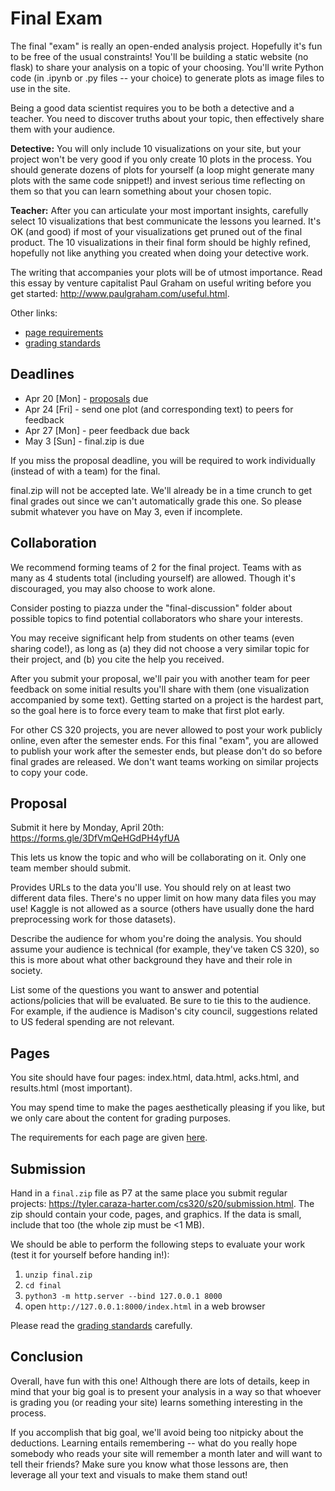# Final Exam

The final "exam" is really an open-ended analysis project.  Hopefully
it's fun to be free of the usual constraints!  You'll be building a
static website (no flask) to share your analysis on a topic of your
choosing.  You'll write Python code (in .ipynb or .py files -- your
choice) to generate plots as image files to use in the site.

Being a good data scientist requires you to be both a detective and
a teacher.  You need to discover truths about your topic, then
effectively share them with your audience.

**Detective:** You will only include 10 visualizations on your site,
but your project won't be very good if you only create 10 plots in the
process.  You should generate dozens of plots for yourself (a loop
might generate many plots with the same code snippet!) and invest
serious time reflecting on them so that you can learn something about
your chosen topic.

**Teacher:** After you can articulate your most important insights,
carefully select 10 visualizations that best communicate the lessons
you learned.  It's OK (and good) if most of your visualizations get
pruned out of the final product.  The 10 visualizations in their final
form should be highly refined, hopefully not like anything you created
when doing your detective work.

The writing that accompanies your plots will be of utmost importance.
Read this essay by venture capitalist Paul Graham on useful writing
before you get started: http://www.paulgraham.com/useful.html.

Other links:
* [page requirements](pages.md)
* [grading standards](grading.md)

## Deadlines

* Apr 20 [Mon] - [proposals](#proposal) due
* Apr 24 [Fri] - send one plot (and corresponding text) to peers for feedback
* Apr 27 [Mon] - peer feedback due back
* May 3 [Sun] - final.zip is due

If you miss the proposal deadline, you will be required to work
individually (instead of with a team) for the final.

final.zip will not be accepted late.  We'll already be in a time
crunch to get final grades out since we can't automatically grade this
one.  So please submit whatever you have on May 3, even if incomplete.

## Collaboration

We recommend forming teams of 2 for the final project.  Teams with as
many as 4 students total (including yourself) are allowed.  Though
it's discouraged, you may also choose to work alone.

Consider posting to piazza under the "final-discussion" folder about
possible topics to find potential collaborators who share your
interests.

You may receive significant help from students on other teams (even
sharing code!), as long as (a) they did not choose a very similar
topic for their project, and (b) you cite the help you received.

After you submit your proposal, we'll pair you with another team for
peer feedback on some initial results you'll share with them (one
visualization accompanied by some text).  Getting started on a project
is the hardest part, so the goal here is to force every team to make
that first plot early.

For other CS 320 projects, you are never allowed to post your work
publicly online, even after the semester ends.  For this final "exam",
you are allowed to publish your work after the semester ends, but
please don't do so before final grades are released. We don't want
teams working on similar projects to copy your code.

## Proposal

Submit it here by Monday, April 20th: https://forms.gle/3DfVmQeHGdPH4yfUA

This lets us know the topic and who will be collaborating on it.  Only
one team member should submit.

Provides URLs to the data you'll use.  You should rely on at least two
different data files.  There's no upper limit on how many data files
you may use!  Kaggle is not allowed as a source (others have usually
done the hard preprocessing work for those datasets).

Describe the audience for whom you're doing the analysis.  You should
assume your audience is technical (for example, they've taken CS 320),
so this is more about what other background they have and their role
in society.

List some of the questions you want to answer and potential
actions/policies that will be evaluated.  Be sure to tie this to the
audience.  For example, if the audience is Madison's city council,
suggestions related to US federal spending are not relevant.

## Pages

You site should have four pages: index.html, data.html, acks.html, and
results.html (most important).

You may spend time to make the pages aesthetically pleasing if you
like, but we only care about the content for grading purposes.

The requirements for each page are given [here](pages.md).

## Submission

Hand in a `final.zip` file as P7 at the same place you submit regular
projects:
https://tyler.caraza-harter.com/cs320/s20/submission.html. The zip
should contain your code, pages, and graphics.  If the data is small,
include that too (the whole zip must be <1 MB).

We should be able to perform the following steps to evaluate your work
(test it for yourself before handing in!):

1. `unzip final.zip`
2. `cd final`
3. `python3 -m http.server --bind 127.0.0.1 8000`
4. open `http://127.0.0.1:8000/index.html` in a web browser

Please read the [grading standards](grading.md) carefully.

## Conclusion

Overall, have fun with this one!  Although there are lots of details,
keep in mind that your big goal is to present your analysis in a way
so that whoever is grading you (or reading your site) learns something
interesting in the process.

If you accomplish that big goal, we'll avoid being too nitpicky about
the deductions.  Learning entails remembering -- what do you really
hope somebody who reads your site will remember a month later and will
want to tell their friends?  Make sure you know what those lessons
are, then leverage all your text and visuals to make them stand out!
